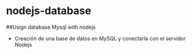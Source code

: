 # nodejs-database
##Usign database Mysql with nodejs
- Creación de una base de datos en MySQL y conectarla con el servidor Nodejs
